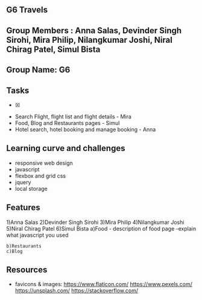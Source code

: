 ## G6 Travels

## Group Members : Anna Salas, Devinder Singh Sirohi, Mira Philip, Nilangkumar Joshi, Niral Chirag Patel, Simul Bista

## Group Name: G6

## Tasks

- [x] 
- Search Flight, flight list and flight details - Mira
- Food, Blog and Restaurants pages - Simul
- Hotel search, hotel booking and manage booking - Anna
## Learning curve and challenges
- responsive web design
- javascript
- flexbox and grid css
- jquery
- local storage

## Features
1)Anna Salas
2)Devinder Singh Sirohi
3)Mira Philip
4)Nilangkumar Joshi
5)Niral Chirag Patel
6)Simul Bista
    a)Food
    - description of food page
    -explain what javascript you used

    b)Restaurants
    c)Blog
## Resources

- favicons & images: 
https://www.flaticon.com/
https://www.pexels.com/
https://unsplash.com/
https://stackoverflow.com/
